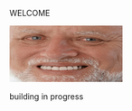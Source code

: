 WELCOME 

<img src="a1917914678_10.jpg" alt="Alt text" title="Title" width="200" height="100" />

building in progress
